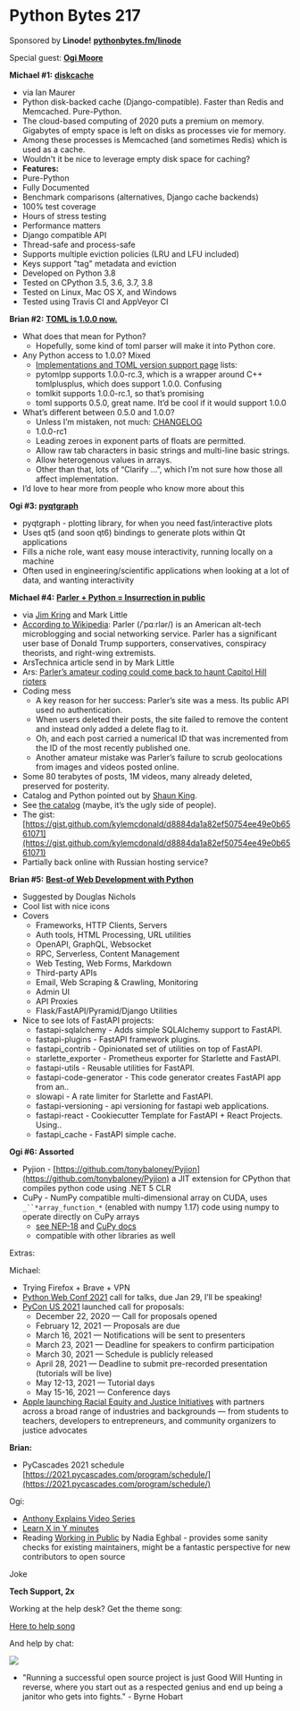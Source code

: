 # Python Bytes 217

Sponsored by **Linode!** [**pythonbytes.fm/linode**](https://pythonbytes.fm/linode)

Special guest: [**Ogi Moore**](https://twitter.com/ogimoore)

**Michael #1:** [**diskcache**](https://github.com/grantjenks/python-diskcache)

-  via Ian Maurer
- Python disk-backed cache (Django-compatible). Faster than Redis and Memcached. Pure-Python.
- The cloud-based computing of 2020 puts a premium on memory. Gigabytes of empty space is left on disks as processes vie for memory. 
- Among these processes is Memcached (and sometimes Redis) which is used as a cache. 
- Wouldn't it be nice to leverage empty disk space for caching?
- **Features:**
- Pure-Python
- Fully Documented
- Benchmark comparisons (alternatives, Django cache backends)
- 100% test coverage
- Hours of stress testing
- Performance matters
- Django compatible API
- Thread-safe and process-safe
- Supports multiple eviction policies (LRU and LFU included)
- Keys support "tag" metadata and eviction
- Developed on Python 3.8
- Tested on CPython 3.5, 3.6, 3.7, 3.8
- Tested on Linux, Mac OS X, and Windows
- Tested using Travis CI and AppVeyor CI

**Brian #2:** [**TOML is 1.0.0 now.**](https://toml.io/en/) 

- What does that mean for Python?
	- Hopefully, some kind of toml parser will make it into Python core. 
- Any Python access to 1.0.0? Mixed
	- [Implementations and TOML version support page](https://github.com/toml-lang/toml/wiki) lists:
    - pytomlpp supports 1.0.0-rc.3, which is a wrapper around C++ tomlplusplus, which does support 1.0.0. Confusing
    - tomlkit supports 1.0.0-rc.1, so that’s promising
    - toml supports 0.5.0, great name. It’d be cool if it would support 1.0.0
- What’s different between 0.5.0 and 1.0.0?
	- Unless I’m mistaken, not much: [CHANGELOG](https://github.com/toml-lang/toml/blob/master/CHANGELOG.md)
	- 1.0.0-rc1
    - Leading zeroes in exponent parts of floats are permitted.
    - Allow raw tab characters in basic strings and multi-line basic strings.
    - Allow heterogenous values in arrays.
	- Other than that, lots of “Clarify …”, which I’m not sure how those all affect implementation.
- I’d love to hear more from people who know more about this

**Ogi #3: [pyqtgraph](http://www.pyqtgraph.org/)**

- pyqtgraph - plotting library, for when you need fast/interactive plots
- Uses qt5 (and soon qt6) bindings to generate plots within Qt applications
- Fills a niche role, want easy mouse interactivity, running locally on a machine
- Often used in engineering/scientific applications when looking at a lot of data, and wanting interactivity 


**Michael #4:** [**Parler + Python = Insurrection in public**](https://twitter.com/shaunking/status/1349495948972593154)

- via [Jim Kring](https://twitter.com/jimkring) and Mark Little
- [According to Wikipedia](https://en.wikipedia.org/wiki/Parler): Parler (/ˈpɑːrlər/) is an American alt-tech microblogging and social networking service. Parler has a significant user base of Donald Trump supporters, conservatives, conspiracy theorists, and right-wing extremists.
- ArsTechnica article send in by Mark Little
- Ars: [Parler’s amateur coding could come back to haunt Capitol Hill rioters](https://arstechnica.com/information-technology/2021/01/parlers-amateur-coding-could-come-back-to-haunt-capitol-hill-rioters/)
- Coding mess
	- A key reason for her success: Parler’s site was a mess. Its public API used no authentication. 
	- When users deleted their posts, the site failed to remove the content and instead only added a delete flag to it. 
	- Oh, and each post carried a numerical ID that was incremented from the ID of the most recently published one.
	- Another amateur mistake was Parler’s failure to scrub geolocations from images and videos posted online.
- Some 80 terabytes of posts, 1M videos, many already deleted, preserved for posterity.
- Catalog and Python pointed out by [Shaun King](https://twitter.com/shaunking).
- See [the catalog](https://www.tommycarstensen.com/terrorism/index.html) (maybe, it’s the ugly side of people).
- The gist: [https://gist.github.com/kylemcdonald/d8884da1a82ef50754ee49e0b6561071](https://gist.github.com/kylemcdonald/d8884da1a82ef50754ee49e0b6561071)
- Partially back online with Russian hosting service?

**Brian #5:** [**Best-of Web Development with Python**](https://github.com/ml-tooling/best-of-web-python)

- Suggested by Douglas Nichols
- Cool list with nice icons
- Covers
	- Frameworks, HTTP Clients, Servers
	- Auth tools, HTML Processing, URL utilities
	- OpenAPI, GraphQL, Websocket
	- RPC, Serverless, Content Management
	- Web Testing, Web Forms, Markdown
	- Third-party APIs
	- Email, Web Scraping & Crawling, Monitoring
	- Admin UI
	- API Proxies
	- Flask/FastAPI/Pyramid/Django  Utilities
- Nice to see lots of FastAPI projects:
	- fastapi-sqlalchemy - Adds simple SQLAlchemy support to FastAPI. 
	- fastapi-plugins - FastAPI framework plugins. 
	- fastapi_contrib - Opinionated set of utilities on top of FastAPI. 
	- starlette_exporter - Prometheus exporter for Starlette and FastAPI. 
	- fastapi-utils - Reusable utilities for FastAPI. 
	- fastapi-code-generator - This code generator creates FastAPI app from an.. 
	- slowapi - A rate limiter for Starlette and FastAPI. 
	- fastapi-versioning - api versioning for fastapi web applications. 
	- fastapi-react - Cookiecutter Template for FastAPI + React Projects. Using.. 
	- fastapi_cache - FastAPI simple cache. 

**Ogi #6: Assorted** 
- Pyjion - [https://github.com/tonybaloney/Pyjion](https://github.com/tonybaloney/Pyjion) a JIT extension for CPython that compiles python code using .NET 5 CLR 
- CuPy - NumPy compatible multi-dimensional array on CUDA, uses  `_``*array_function_*` (enabled with numpy 1.17) code using numpy to operate directly on CuPy arrays
	- [see NEP-18](https://numpy.org/neps/nep-0018-array-function-protocol.html) and [CuPy docs](https://docs.cupy.dev/en/stable/reference/interoperability.html)
	- compatible with other libraries as well

Extras:

Michael:

- Trying Firefox + Brave + VPN
- [Python Web Conf 2021](https://www.papercall.io/pwc-2021) call for talks, due Jan 29, I’ll be speaking!
- [PyCon US 2021](https://us.pycon.org/2021/speaking/) launched call for proposals:
	- December 22, 2020 — Call for proposals opened
	- February 12, 2021 — Proposals are due
	- March 16, 2021 — Notifications will be sent to presenters
	- March 23, 2021 — Deadline for speakers to confirm participation
	- March 30, 2021 — Schedule is publicly released
	- April 28, 2021 — Deadline to submit pre-recorded presentation (tutorials will be live)
	- May 12-13, 2021 — Tutorial days
	- May 15-16, 2021 — Conference days
- [Apple launching Racial Equity and Justice Initiatives](https://www.youtube.com/watch?v=tlWPdAWEjys) with partners across a broad range of industries and backgrounds — from students to teachers, developers to entrepreneurs, and community organizers to justice advocates

**Brian:**

- PyCascades 2021 schedule [https://2021.pycascades.com/program/schedule/](https://2021.pycascades.com/program/schedule/)

Ogi: 

- [Anthony Explains Video Series](https://www.youtube.com/playlist?list=PLWBKAf81pmOaP9naRiNAqug6EBnkPakvY)
- [Learn X in Y minutes](https://learnxinyminutes.com/)
- Reading [Working in Public](https://www.amazon.com/Working-Public-Making-Maintenance-Software/dp/0578675862) by Nadia Eghbal - provides some sanity checks for existing maintainers, might be a fantastic perspective for new contributors to open source

Joke

**Tech Support, 2x**

Working at the help desk? Get the theme song:

[Here to help song](https://youtu.be/_GTnJDvWpt0)

And help by chat:

![](https://trello-attachments.s3.amazonaws.com/58e3f7c543422d7f3ad84f33/5fdd9751558ca32ee444023f/2e82ec305e266150baa3a4dca1717111/Screen_Shot_2020-12-18_at_10.01.17_PM.png)


- "Running a successful open source project is just Good Will Hunting in reverse, where you start out as a respected genius and end up being a janitor who gets into fights." - Byrne Hobart


